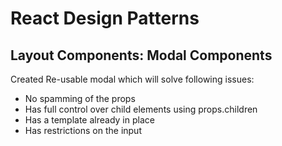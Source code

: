 # React Design Patterns

## Layout Components: Modal Components

Created Re-usable modal which will solve following issues:

- No spamming of the props
- Has full control over child elements using props.children
- Has a template already in place
- Has restrictions on the input
